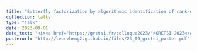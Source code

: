 ```yaml
---
title: "Butterfly factorization by algorithmic identification of rank-one blocks"
collection: talks
type: "Talk"
date: 2023-09-01
date_text: "<i><a href='https://gretsi.fr/colloque2023/'>GRETSI 2023</a></i>, September 2023"
posterurl: "http://leonzheng2.github.io/files/23_09_gretsi_poster.pdf"
---
```

